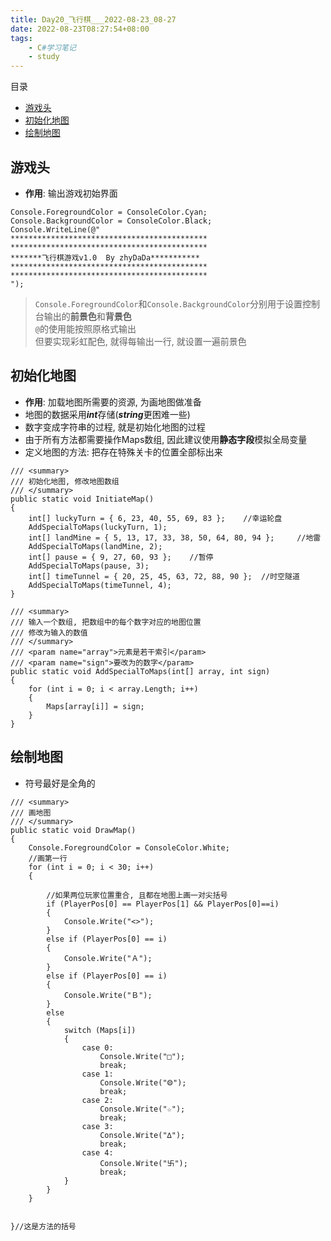 ```yaml
---
title: Day20_飞行棋___2022-08-23_08-27
date: 2022-08-23T08:27:54+08:00
tags:
    - C#学习笔记
    - study
---
```

目录
- [游戏头](#游戏头)
- [初始化地图](#初始化地图)
- [绘制地图](#绘制地图)

## 游戏头
- **作用**: 输出游戏初始界面
```
Console.ForegroundColor = ConsoleColor.Cyan;
Console.BackgroundColor = ConsoleColor.Black;
Console.WriteLine(@"
********************************************
********************************************
*******飞行棋游戏v1.0  By zhyDaDa***********
********************************************
********************************************
");
```
> `Console.ForegroundColor`和`Console.BackgroundColor`分别用于设置控制台输出的**前景色**和**背景色**  
> `@`的使用能按照原格式输出  
> 但要实现彩虹配色, 就得每输出一行, 就设置一遍前景色

## 初始化地图
- **作用**: 加载地图所需要的资源, 为画地图做准备
- 地图的数据采用***int***存储(***string***更困难一些)
- 数字变成字符串的过程, 就是初始化地图的过程
- 由于所有方法都需要操作Maps数组, 因此建议使用**静态字段**模拟全局变量
- 定义地图的方法: 把存在特殊关卡的位置全部标出来

```
/// <summary>
/// 初始化地图, 修改地图数组
/// </summary>
public static void InitiateMap()
{
    int[] luckyTurn = { 6, 23, 40, 55, 69, 83 };    //幸运轮盘
    AddSpecialToMaps(luckyTurn, 1);
    int[] landMine = { 5, 13, 17, 33, 38, 50, 64, 80, 94 };     //地雷
    AddSpecialToMaps(landMine, 2);
    int[] pause = { 9, 27, 60, 93 };    //暂停
    AddSpecialToMaps(pause, 3);
    int[] timeTunnel = { 20, 25, 45, 63, 72, 88, 90 };  //时空隧道
    AddSpecialToMaps(timeTunnel, 4);
}

/// <summary>
/// 输入一个数组, 把数组中的每个数字对应的地图位置
/// 修改为输入的数值
/// </summary>
/// <param name="array">元素是若干索引</param>
/// <param name="sign">要改为的数字</param>
public static void AddSpecialToMaps(int[] array, int sign)
{
    for (int i = 0; i < array.Length; i++)
    {
        Maps[array[i]] = sign;
    }
}
```

## 绘制地图
- 符号最好是全角的

```
/// <summary>
/// 画地图
/// </summary>
public static void DrawMap()
{
    Console.ForegroundColor = ConsoleColor.White;
    //画第一行
    for (int i = 0; i < 30; i++)
    {

        //如果两位玩家位置重合, 且都在地图上画一对尖括号
        if (PlayerPos[0] == PlayerPos[1] && PlayerPos[0]==i)
        {
            Console.Write("<>");
        }
        else if (PlayerPos[0] == i)
        {
            Console.Write("Ａ");
        }
        else if (PlayerPos[0] == i)
        {
            Console.Write("Ｂ");
        }
        else
        {
            switch (Maps[i])
            {
                case 0:
                    Console.Write("□");
                    break;
                case 1:
                    Console.Write("⨷");
                    break;
                case 2:
                    Console.Write("☆");
                    break;
                case 3:
                    Console.Write("∆");
                    break;
                case 4:
                    Console.Write("卐");
                    break;
            }
        }
    }


}//这是方法的括号
```